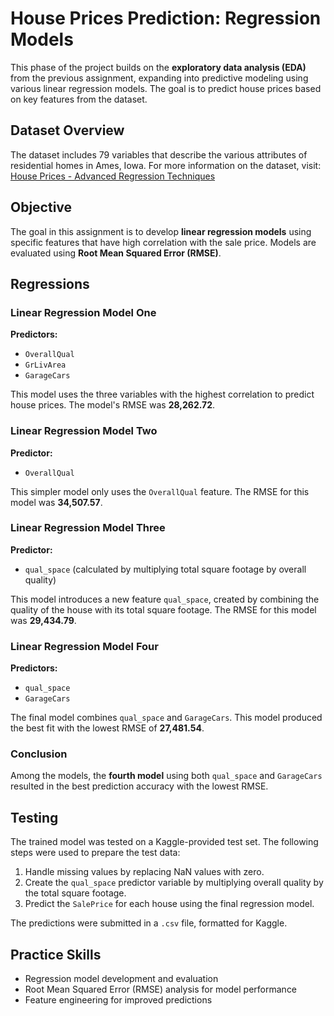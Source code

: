 # House Prices Prediction: Regression Models

This phase of the project builds on the **exploratory data analysis (EDA)** from the previous assignment, expanding into predictive modeling using various linear regression models. The goal is to predict house prices based on key features from the dataset.

## Dataset Overview
The dataset includes 79 variables that describe the various attributes of residential homes in Ames, Iowa. For more information on the dataset, visit:  
[House Prices - Advanced Regression Techniques](https://www.kaggle.com/c/house-prices-advanced-regression-techniques)

## Objective
The goal in this assignment is to develop **linear regression models** using specific features that have high correlation with the sale price. Models are evaluated using **Root Mean Squared Error (RMSE)**.

## Regressions

### Linear Regression Model One
**Predictors:**  
- `OverallQual`
- `GrLivArea`
- `GarageCars`

This model uses the three variables with the highest correlation to predict house prices. The model's RMSE was **28,262.72**.

### Linear Regression Model Two
**Predictor:**  
- `OverallQual`

This simpler model only uses the `OverallQual` feature. The RMSE for this model was **34,507.57**.

### Linear Regression Model Three
**Predictor:**  
- `qual_space` (calculated by multiplying total square footage by overall quality)

This model introduces a new feature `qual_space`, created by combining the quality of the house with its total square footage. The RMSE for this model was **29,434.79**.

### Linear Regression Model Four
**Predictors:**  
- `qual_space`
- `GarageCars`

The final model combines `qual_space` and `GarageCars`. This model produced the best fit with the lowest RMSE of **27,481.54**.

### Conclusion
Among the models, the **fourth model** using both `qual_space` and `GarageCars` resulted in the best prediction accuracy with the lowest RMSE.

## Testing
The trained model was tested on a Kaggle-provided test set. The following steps were used to prepare the test data:
1. Handle missing values by replacing NaN values with zero.
2. Create the `qual_space` predictor variable by multiplying overall quality by the total square footage.
3. Predict the `SalePrice` for each house using the final regression model.

The predictions were submitted in a `.csv` file, formatted for Kaggle.

## Practice Skills
- Regression model development and evaluation
- Root Mean Squared Error (RMSE) analysis for model performance
- Feature engineering for improved predictions
